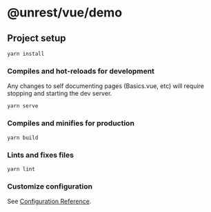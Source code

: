 # @unrest/vue/demo

## Project setup
```
yarn install
```

### Compiles and hot-reloads for development

Any changes to self documenting pages (Basics.vue, etc) will require stopping and starting the dev server.

```
yarn serve
```

### Compiles and minifies for production
```
yarn build
```

### Lints and fixes files
```
yarn lint
```

### Customize configuration
See [Configuration Reference](https://cli.vuejs.org/config/).

